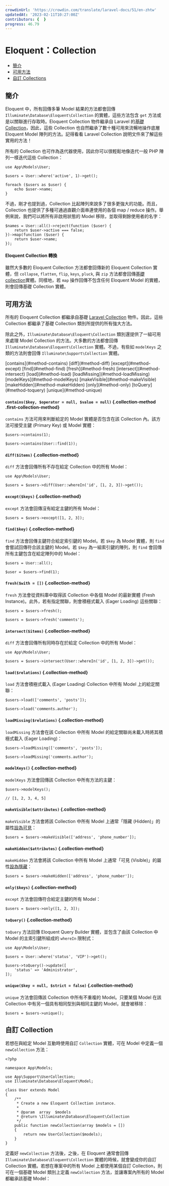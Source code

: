 ```yaml
---
crowdinUrl: 'https://crowdin.com/translate/laravel-docs/51/en-zhtw'
updatedAt: '2023-02-11T10:27:00Z'
contributors: {  }
progress: 46.79
---
```


# Eloquent：Collection

- [簡介](#introduction)
- [可用方法](#available-methods)
- [自訂 Collections](#custom-collections)

<a name="introduction"></a>

## 簡介

Eloquent 中，所有回傳多筆 Model 結果的方法都會回傳 `Illuminate\Database\Eloquent\Collection` 的實體，這些方法包含 `get` 方法或是以關聯進行存取時。Eloquent Collection 物件繼承自 Laravel 的[基礎 Collection](/docs/{{version}}/collections)，因此，這些 Collection 也自然繼承了數十種可用來流暢地操作底層 Eloquent Model 陣列的方法。記得看看 Laravel Collection 說明文件來了解這些實用的方法！

所有的 Collection 也可作為迭代器使用，因此你可以很輕鬆地像迭代一般 PHP 陣列一樣迭代這些 Collection：

    use App\Models\User;
    
    $users = User::where('active', 1)->get();
    
    foreach ($users as $user) {
        echo $user->name;
    }
不過，剛才也提到過，Collection 比起陣列來說多了很多更強大的功能。而且，Collection 也提供了多種可通過直觀介面串連使用的各個 map / reduce 操作。舉例來說，我們可以將所有非啟用狀態的 Model 移除，並取得剩餘使用者的名字：

    $names = User::all()->reject(function ($user) {
        return $user->active === false;
    })->map(function ($user) {
        return $user->name;
    });
<a name="eloquent-collection-conversion"></a>

#### Eloquent Collection 轉換

雖然大多數的 Eloquent Collection 方法都會回傳新的 Eloquent Collection 實體，但 `collapse`, `flatten`, `flip`, `keys`, `pluck`, 與 `zip` 方法都會回傳[基礎 collection](/docs/{{version}}/collections)實體。同樣地，若 `map` 操作回傳不包含任何 Eloquent Model 的實體，則會回傳基礎 Collection 實體。

<a name="available-methods"></a>

## 可用方法

所有的 Eloquent Collection 都繼承自基礎  [Laravel Collection](/docs/{{version}}/collections#available-methods) 物件。因此，這些 Collection 都繼承了基礎 Collection 類別所提供的所有強大方法。

除此之外，`Illuminate\Database\Eloquent\Collection` 類別還提供了一組可用來處理 Model Collection 的方法。大多數的方法都會回傳 `Illuminate\Database\Eloquent\Collection` 實體。不過，有些如 `modelKeys` 之類的方法則會回傳 `Illuminate\Support\Collection` 實體。

<style>
    #collection-method-list > p {
        column-count: 1; -moz-column-count: 1; -webkit-column-count: 1;
        column-gap: 2em; -moz-column-gap: 2em; -webkit-column-gap: 2em;
    }

    #collection-method-list a {
        display: block;
    }

    .collection-method code {
        font-size: 14px;
    }

    .collection-method:not(.first-collection-method) {
        margin-top: 50px;
    }
</style>
<div id="collection-method-list" markdown="1">
[contains](#method-contains)
[diff](#method-diff)
[except](#method-except)
[find](#method-find)
[fresh](#method-fresh)
[intersect](#method-intersect)
[load](#method-load)
[loadMissing](#method-loadMissing)
[modelKeys](#method-modelKeys)
[makeVisible](#method-makeVisible)
[makeHidden](#method-makeHidden)
[only](#method-only)
[toQuery](#method-toquery)
[unique](#method-unique)

</div>
<a name="method-contains"></a>

#### `contains($key, $operator = null, $value = null)` {.collection-method .first-collection-method}

`contains` 方法可用來判斷給定的 Model 實體是否包含在該 Collection 內。該方法可接受主鍵 (Primary Key) 或 Model 實體：

    $users->contains(1);
    
    $users->contains(User::find(1));
<a name="method-diff"></a>

#### `diff($items)` {.collection-method}

`diff` 方法會回傳所有不存在給定 Collection 中的所有 Model：

    use App\Models\User;
    
    $users = $users->diff(User::whereIn('id', [1, 2, 3])->get());
<a name="method-except"></a>

#### `except($keys)` {.collection-method}

`except` 方法會回傳沒有給定主鍵的所有 Model：

    $users = $users->except([1, 2, 3]);
<a name="method-find"></a>

#### `find($key)` {.collection-method}

`find` 方法會回傳主鍵符合給定索引鍵的 Model。若 `$key` 為 Model 實體，則 `find` 會嘗試回傳符合該主鍵的 Model。若 `$key` 為一組索引鍵的陣列，則 `find` 會回傳所有主鍵包含在給定陣列中的 Model：

    $users = User::all();
    
    $user = $users->find(1);
<a name="method-fresh"></a>

#### `fresh($with = [])` {.collection-method}

`fresh` 方法會從資料庫中取得該 Collection 中各個 Model 的最新實體 (Fresh Instance)。此外，若有指定關聯，則會積極式載入 (Eager Loading) 這些關聯：

    $users = $users->fresh();
    
    $users = $users->fresh('comments');
<a name="method-intersect"></a>

#### `intersect($items)` {.collection-method}

`diff` 方法會回傳所有同時存在於給定 Collection 中的所有 Model：

    use App\Models\User;
    
    $users = $users->intersect(User::whereIn('id', [1, 2, 3])->get());
<a name="method-load"></a>

#### `load($relations)` {.collection-method}

`load` 方法會積極式載入 (Eager Loading) Collection 中所有 Model 上的給定關聯：

    $users->load(['comments', 'posts']);
    
    $users->load('comments.author');
<a name="method-loadMissing"></a>

#### `loadMissing($relations)` {.collection-method}

`loadMissing` 方法會在該 Collection 中所有 Model 的給定關聯尚未載入時將其積極式載入 (Eager Loading)：

    $users->loadMissing(['comments', 'posts']);
    
    $users->loadMissing('comments.author');
<a name="method-modelKeys"></a>

#### `modelKeys()` {.collection-method}

`modelKeys` 方法會回傳該 Collection 中所有方法的主鍵：

    $users->modelKeys();
    
    // [1, 2, 3, 4, 5]
<a name="method-makeVisible"></a>

#### `makeVisible($attributes)` {.collection-method}

`makeVisible` 方法會將該 Collection 中所有 Model 上通常「隱藏 (Hidden)」的屬性[設為可見](/docs/{{version}}/eloquent-serialization#hiding-attributes-from-json)：

    $users = $users->makeVisible(['address', 'phone_number']);
<a name="method-makeHidden"></a>

#### `makeHidden($attributes)` {.collection-method}

`makeHidden` 方法會將該 Collection 中所有 Model 上通常「可見 (Visible)」的屬性[設為隱藏](/docs/{{version}}/eloquent-serialization#hiding-attributes-from-json)：

    $users = $users->makeHidden(['address', 'phone_number']);
<a name="method-only"></a>

#### `only($keys)` {.collection-method}

`except` 方法會回傳符合給定主鍵的所有 Model：

    $users = $users->only([1, 2, 3]);
<a name="method-toquery"></a>

#### `toQuery()` {.collection-method}

`toQuery` 方法回傳 Eloquent Query Builder 實體，並包含了由該 Collection 中 Model 的主索引鍵所組成的 `whereIn` 限制式：

    use App\Models\User;
    
    $users = User::where('status', 'VIP')->get();
    
    $users->toQuery()->update([
        'status' => 'Administrator',
    ]);
<a name="method-unique"></a>

#### `unique($key = null, $strict = false)` {.collection-method}

`unique` 方法會回傳該 Collection 中所有不重複的 Model。只要某個 Model 在該 Collection 中有另一個具有相同型別與相同主鍵的 Model，就會被移除：

    $users = $users->unique();
<a name="custom-collections"></a>

## 自訂 Collection

若想在與給定 Model 互動時使用自訂 `Collection` 實體，可在 Model 中定義一個 `newCollection` 方法：

    <?php
    
    namespace App\Models;
    
    use App\Support\UserCollection;
    use Illuminate\Database\Eloquent\Model;
    
    class User extends Model
    {
        /**
         * Create a new Eloquent Collection instance.
         *
         * @param  array  $models
         * @return \Illuminate\Database\Eloquent\Collection
         */
        public function newCollection(array $models = [])
        {
            return new UserCollection($models);
        }
    }
定義好 `newCollection` 方法後，之後，在 Eloquent 通常會回傳 `Illuminate\Database\Eloquent\Collection` 實體的時候，就會變成你的自訂 Collection 實體。若想在專案中的所有 Model 上都使用某個自訂 Collection，則可在一個基礎 Model 類別上定義 `newCollection` 方法，並讓專案內所有的 Model 都繼承該基礎 Model：
